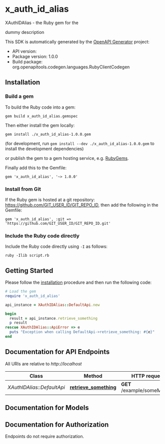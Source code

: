 # x_auth_id_alias

XAuthIDAlias - the Ruby gem for the 

dummy description

This SDK is automatically generated by the [OpenAPI Generator](https://openapi-generator.tech) project:

- API version: 
- Package version: 1.0.0
- Build package: org.openapitools.codegen.languages.RubyClientCodegen

## Installation

### Build a gem

To build the Ruby code into a gem:

```shell
gem build x_auth_id_alias.gemspec
```

Then either install the gem locally:

```shell
gem install ./x_auth_id_alias-1.0.0.gem
```

(for development, run `gem install --dev ./x_auth_id_alias-1.0.0.gem` to install the development dependencies)

or publish the gem to a gem hosting service, e.g. [RubyGems](https://rubygems.org/).

Finally add this to the Gemfile:

    gem 'x_auth_id_alias', '~> 1.0.0'

### Install from Git

If the Ruby gem is hosted at a git repository: https://github.com/GIT_USER_ID/GIT_REPO_ID, then add the following in the Gemfile:

    gem 'x_auth_id_alias', :git => 'https://github.com/GIT_USER_ID/GIT_REPO_ID.git'

### Include the Ruby code directly

Include the Ruby code directly using `-I` as follows:

```shell
ruby -Ilib script.rb
```

## Getting Started

Please follow the [installation](#installation) procedure and then run the following code:

```ruby
# Load the gem
require 'x_auth_id_alias'

api_instance = XAuthIDAlias::DefaultApi.new

begin
  result = api_instance.retrieve_something
  p result
rescue XAuthIDAlias::ApiError => e
  puts "Exception when calling DefaultApi->retrieve_something: #{e}"
end

```

## Documentation for API Endpoints

All URIs are relative to *http://localhost*

Class | Method | HTTP request | Description
------------ | ------------- | ------------- | -------------
*XAuthIDAlias::DefaultApi* | [**retrieve_something**](docs/DefaultApi.md#retrieve_something) | **GET** /example/someMethod | 


## Documentation for Models



## Documentation for Authorization

Endpoints do not require authorization.

